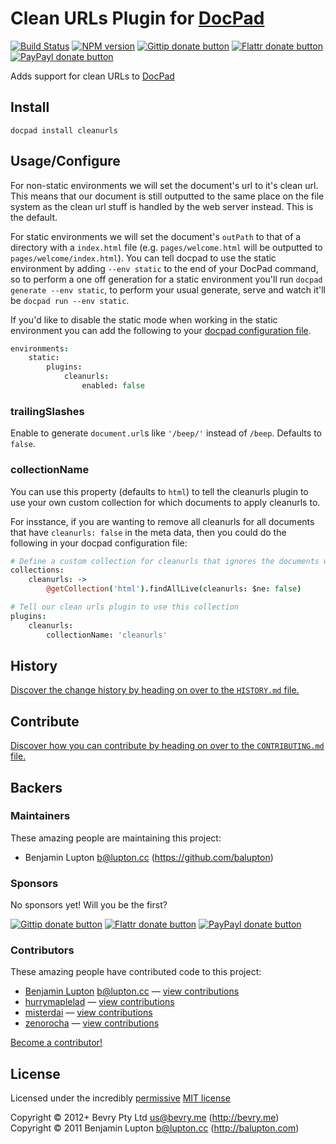 # Clean URLs Plugin for [DocPad](https://docpad.org)

<!-- BADGES/ -->

[![Build Status](http://img.shields.io/travis-ci/docpad/docpad-plugin-cleanurls.png?branch=master)](http://travis-ci.org/docpad/docpad-plugin-cleanurls "Check this project's build status on TravisCI")
[![NPM version](http://badge.fury.io/js/docpad-plugin-cleanurls.png)](https://npmjs.org/package/docpad-plugin-cleanurls "View this project on NPM")
[![Gittip donate button](http://img.shields.io/gittip/bevry.png)](https://www.gittip.com/bevry/ "Donate weekly to this project using Gittip")
[![Flattr donate button](http://img.shields.io/flattr/donate.png?color=yellow)](http://flattr.com/thing/344188/balupton-on-Flattr "Donate monthly to this project using Flattr")
[![PayPayl donate button](http://img.shields.io/paypal/donate.png?color=yellow)](https://www.paypal.com/cgi-bin/webscr?cmd=_s-xclick&hosted_button_id=QB8GQPZAH84N6 "Donate once-off to this project using Paypal")

<!-- /BADGES -->


Adds support for clean URLs to [DocPad](https://docpad.org)


## Install

```
docpad install cleanurls
```


## Usage/Configure

For non-static environments we will set the document's url to it's clean url. This means that our document is still outputted to the same place on the file system as the clean url stuff is handled by the web server instead. This is the default.

For static environments we will set the document's `outPath` to that of a directory with a `index.html` file (e.g. `pages/welcome.html` will be outputted to `pages/welcome/index.html`). You can tell docpad to use the static environment by adding `--env static` to the end of your DocPad command, so to perform a one off generation for a static environment you'll run `docpad generate --env static`, to perform your usual generate, serve and watch it'll be `docpad run --env static`.

If you'd like to disable the static mode when working in the static environment you can add the following to your [docpad configuration file](http://docpad.org/docs/config).

``` coffee
environments:
	static:
		plugins:
			cleanurls:
				enabled: false
```

### trailingSlashes
Enable to generate `document.url`s like `'/beep/'` instead of `/beep`.  Defaults to `false`.

### collectionName
You can use this property (defaults to `html`) to tell the cleanurls plugin to use your own custom collection for which documents to apply cleanurls to.

For insstance, if you are wanting to remove all cleanurls for all documents that have `cleanurls: false` in the meta data, then you could do the following in your docpad configuration file:

``` coffee
# Define a custom collection for cleanurls that ignores the documents we don't want
collections:
	cleanurls: ->
		@getCollection('html').findAllLive(cleanurls: $ne: false)

# Tell our clean urls plugin to use this collection
plugins:
	cleanurls:
		collectionName: 'cleanurls'
```


<!-- HISTORY/ -->

## History
[Discover the change history by heading on over to the `HISTORY.md` file.](https://github.com/docpad/docpad-plugin-cleanurls/blob/master/HISTORY.md#files)

<!-- /HISTORY -->


<!-- CONTRIBUTE/ -->

## Contribute

[Discover how you can contribute by heading on over to the `CONTRIBUTING.md` file.](https://github.com/docpad/docpad-plugin-cleanurls/blob/master/CONTRIBUTING.md#files)

<!-- /CONTRIBUTE -->


<!-- BACKERS/ -->

## Backers

### Maintainers

These amazing people are maintaining this project:

- Benjamin Lupton <b@lupton.cc> (https://github.com/balupton)

### Sponsors

No sponsors yet! Will you be the first?

[![Gittip donate button](http://img.shields.io/gittip/bevry.png)](https://www.gittip.com/bevry/ "Donate weekly to this project using Gittip")
[![Flattr donate button](http://img.shields.io/flattr/donate.png?color=yellow)](http://flattr.com/thing/344188/balupton-on-Flattr "Donate monthly to this project using Flattr")
[![PayPayl donate button](http://img.shields.io/paypal/donate.png?color=yellow)](https://www.paypal.com/cgi-bin/webscr?cmd=_s-xclick&hosted_button_id=QB8GQPZAH84N6 "Donate once-off to this project using Paypal")

### Contributors

These amazing people have contributed code to this project:

- [Benjamin Lupton](https://github.com/balupton) <b@lupton.cc> — [view contributions](https://github.com/docpad/docpad-plugin-cleanurls/commits?author=balupton)
- [hurrymaplelad](https://github.com/hurrymaplelad) — [view contributions](https://github.com/docpad/docpad-plugin-cleanurls/commits?author=hurrymaplelad)
- [misterdai](https://github.com/misterdai) — [view contributions](https://github.com/docpad/docpad-plugin-cleanurls/commits?author=misterdai)
- [zenorocha](https://github.com/zenorocha) — [view contributions](https://github.com/docpad/docpad-plugin-cleanurls/commits?author=zenorocha)

[Become a contributor!](https://github.com/docpad/docpad-plugin-cleanurls/blob/master/CONTRIBUTING.md#files)

<!-- /BACKERS -->


<!-- LICENSE/ -->

## License

Licensed under the incredibly [permissive](http://en.wikipedia.org/wiki/Permissive_free_software_licence) [MIT license](http://creativecommons.org/licenses/MIT/)

Copyright &copy; 2012+ Bevry Pty Ltd <us@bevry.me> (http://bevry.me)
<br/>Copyright &copy; 2011 Benjamin Lupton <b@lupton.cc> (http://balupton.com)

<!-- /LICENSE -->


